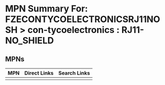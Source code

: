 



# MPN Summary For: FZECONTYCOELECTRONICSRJ11NOSH > con-tycoelectronics : RJ11-NO_SHIELD

## MPNs
  

|MPN|Direct Links|Search Links|
| :--- | :--- | :--- |
||||
